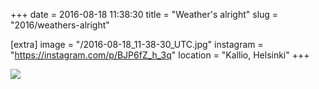 +++
date = 2016-08-18 11:38:30
title = "Weather's alright"
slug = "2016/weathers-alright"

[extra]
image = "/2016-08-18_11-38-30_UTC.jpg"
instagram = "https://instagram.com/p/BJP6fZ_h_3q"
location = "Kallio, Helsinki"
+++

<img src="/2016-08-18_11-38-30_UTC.jpg" />
